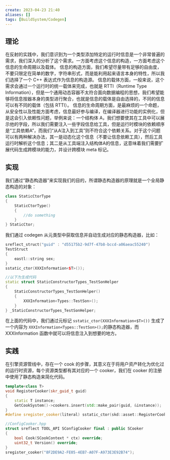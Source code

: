 ```yaml
---
create: 2023-04-23 21:40
aliases: []
tags: [BuildSystem/Codegen]
---
```

## 理论
在反射的实践中，我们意识到为一个类型添加特定的运行时信息是一个非常普遍的需求，我们深入的分析了这个需求。一方面考虑这个信息的构造，一方面考虑这个信息的生命周期以及载体。
信息的构造方面，我们希望尽量带有足够的自由度，不要只限定在简单的数字，字符串形式，而是能利用起来语言本身的特性，所以我们选择了一个 C++ 表达式作为信息的构造源。
信息的载体方面，一般来说，这个需求会通过一个运行时的统一载体来完成，也就是 RTTI（Runtime Type Information），但是一个通用动态容器不太符合面向数据编程的思想，我们希望能够将信息按器本身的类型进行聚合，也就是信息的载体是自由选择的，不同的信息可以有不同的载体（包括 RTTI）。
信息的生命周期方面，是最麻烦的一个命题，从安全性以及性能方面考虑，信息最好参与编译，在编译器进行功能的实例化，但是这会引入依赖性问题，举例来说：一个结构体 A，我们想要使其在工具中可以展示他的字段，所以我们需要注入一些字段信息给工具，但是运行时模块的依赖顺序是“工具依赖A”，而我们“从A注入到工具”则不符合这个依赖关系。对于这个问题可以有两种解决办法，其一是动态化这个信息（不要让信息依赖工具），然后工具运行时解析这个信息；其二是从工具端注入结构体A的信息，这意味着我们需要扩展代码生成跨模块的能力，并设计跨模块 meta 标记。
## 实现
我们通过“静态构造器”来实现我们的目的，所谓静态构造器的原理就是一个全局静态构造的对象：
```cpp
class StaticCtorType
{
	StaticCtorType()
	{
        //do something
	}
} StaticCtor;
```
我们通过 codegen 从元类型中获取信息并自动生成对应的静态构造器，比如：
```cpp
sreflect_struct("guid" : "d55175b2-9d7f-47b8-bccd-a06aeac55240")
TestStruct
{
    eastl::string sex;
}
sstatic_ctor(XXXInformation<$T>());

//以下为生成代码
static struct StaticConstructorTypes_TestSonHelper
{
    StaticConstructorTypes_TestSonHelper()
    {
        XXXInformation<Types::TestSon>();
    }
} _StaticConstructorTypes_TestSonHelper;
```
在上面的代码中，我们通过元标记 `sstatic_ctor(XXXInformation<$T>())` 生成了一个内容为 `XXXInformation<Types::TestSon>();`的静态构造器，而 XXXInformation 函数中就可以将信息注入到想要的地方。
## 实践
在引擎资源管线中，存在一个 cook 的步骤，其意义在于将用户资产转化为优化过的运行时资源，每个资源类型都有其对应的一个 cooker，我们在 cooker 的注册中使用了静态构造来简化代码。
```cpp
template<class T>
void RegisterCooker(skr_guid_t guid)
{
    static T instance;
    GetCookSystem()->cookers.insert(std::make_pair(guid, &instance));
}
#define sregister_cooker(literal) sstatic_ctor(skd::asset::RegisterCooker<$T>(skr::guid::make_guid_unsafe(literal)))

//ConfigCooker.hpp
struct sreflect TOOL_API SConfigCooker final : public SCooker
{
    bool Cook(SCookContext * ctx) override;
    uint32_t Version() override;
}
sregister_cooker("8F2DE9A2-FE05-4EB7-A07F-A973E3E92B74");
```
